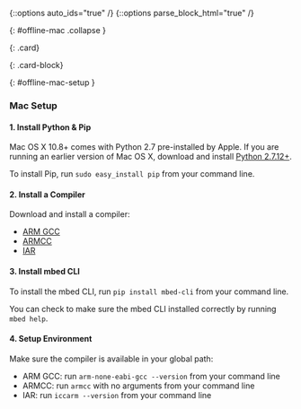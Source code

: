 {::options auto_ids="true" /}
{::options parse_block_html="true" /}

{: #offline-mac .collapse }
<div>

{: .card}
<div>

{: .card-block}
<div>

{: #offline-mac-setup }
### Mac Setup

#### 1. Install Python & Pip

Mac OS X 10.8+ comes with Python 2.7 pre-installed by Apple. If you are running an earlier version of Mac OS X, download and install [Python 2.7.12+](https://www.python.org/downloads/mac-osx/).

To install Pip, run `sudo easy_install pip` from your command line.

#### 2. Install a Compiler

Download and install a compiler:

  * [ARM GCC ](https://developer.arm.com/open-source/gnu-toolchain/gnu-rm/downloads)  
  * [ARMCC ](https://developer.arm.com/products/software-development-tools/compilers/arm-compiler/downloads/version-5)  
  * [IAR](https://www.iar.com/iar-embedded-workbench/tools-for-arm/)  

#### 3. Install mbed CLI

To install the mbed CLI, run `pip install mbed-cli` from your command line.

You can check to make sure the mbed CLI installed correctly by running `mbed help`.

#### 4. Setup Environment

Make sure the compiler is available in your global path:

  * ARM GCC: run `arm-none-eabi-gcc --version` from your command line
  * ARMCC:  run `armcc` with no arguments from your command line
  * IAR: run `iccarm --version` from your command line

</div>
</div>
</div>
<p></p>